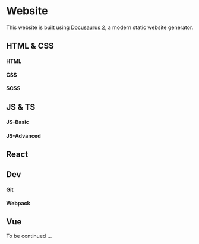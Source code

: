 # Website

This website is built using [Docusaurus 2](https://docusaurus.io/), a modern static website generator.

## HTML & CSS

#### HTML

#### CSS

#### SCSS

## JS & TS

#### JS-Basic

#### JS-Advanced

## React

## Dev

#### Git

#### Webpack

## Vue

To be continued ...
